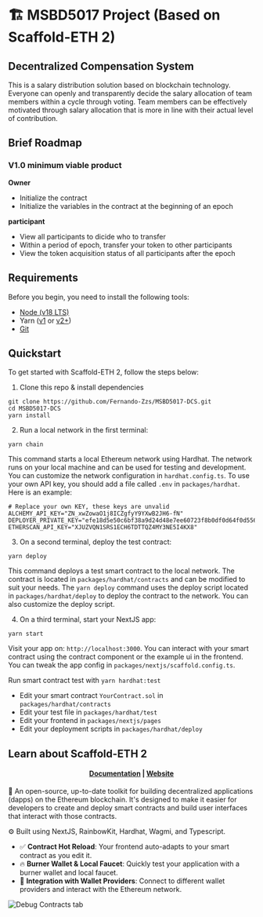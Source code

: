# 🏗 MSBD5017 Project (Based on Scaffold-ETH 2)

## Decentralized Compensation System

This is a salary distribution solution based on blockchain technology. Everyone can openly and transparently decide the salary allocation of team members within a cycle through voting. Team members can be effectively motivated through salary allocation that is more in line with their actual level of contribution.

## Brief Roadmap
### V1.0 minimum viable product

**Owner**
* Initialize the contract
* Initialize the variables in the contract at the beginning of an epoch

**participant**
* View all participants to dicide who to transfer
* Within a period of epoch, transfer your token to other participants
* View the token acquisition status of all participants after the epoch

## Requirements

Before you begin, you need to install the following tools:

- [Node (v18 LTS)](https://nodejs.org/en/download/)
- Yarn ([v1](https://classic.yarnpkg.com/en/docs/install/) or [v2+](https://yarnpkg.com/getting-started/install))
- [Git](https://git-scm.com/downloads)

## Quickstart

To get started with Scaffold-ETH 2, follow the steps below:

1. Clone this repo & install dependencies

```
git clone https://github.com/Fernando-Zzs/MSBD5017-DCS.git
cd MSBD5017-DCS
yarn install
```

2. Run a local network in the first terminal:

```
yarn chain
```

This command starts a local Ethereum network using Hardhat. The network runs on your local machine and can be used for testing and development. You can customize the network configuration in `hardhat.config.ts`. To use your own API key, you should add a file called `.env` in `packages/hardhat`. Here is an example:

```
# Replace your own KEY, these keys are unvalid
ALCHEMY_API_KEY="ZN_xwZowaO1j8ICZgfyY9YXwB2JH6-fN"
DEPLOYER_PRIVATE_KEY="efe18d5e50c6bf38a9d24d48e7ee60723f8b0df0d64f0d5560988bd80ba96890"
ETHERSCAN_API_KEY="XJUZVQN1SRS1ECH6TDTTQZ4MY3NE5I4KX8"
```

3. On a second terminal, deploy the test contract:

```
yarn deploy
```

This command deploys a test smart contract to the local network. The contract is located in `packages/hardhat/contracts` and can be modified to suit your needs. The `yarn deploy` command uses the deploy script located in `packages/hardhat/deploy` to deploy the contract to the network. You can also customize the deploy script.

4. On a third terminal, start your NextJS app:

```
yarn start
```

Visit your app on: `http://localhost:3000`. You can interact with your smart contract using the contract component or the example ui in the frontend. You can tweak the app config in `packages/nextjs/scaffold.config.ts`.

Run smart contract test with `yarn hardhat:test`

- Edit your smart contract `YourContract.sol` in `packages/hardhat/contracts`
- Edit your test file in `packages/hardhat/test`
- Edit your frontend in `packages/nextjs/pages`
- Edit your deployment scripts in `packages/hardhat/deploy`

## Learn about Scaffold-ETH 2
<h4 align="center">
  <a href="https://docs.scaffoldeth.io">Documentation</a> |
  <a href="https://scaffoldeth.io">Website</a>
</h4>

🧪 An open-source, up-to-date toolkit for building decentralized applications (dapps) on the Ethereum blockchain. It's designed to make it easier for developers to create and deploy smart contracts and build user interfaces that interact with those contracts.

⚙️ Built using NextJS, RainbowKit, Hardhat, Wagmi, and Typescript.

- ✅ **Contract Hot Reload**: Your frontend auto-adapts to your smart contract as you edit it.
- 🔥 **Burner Wallet & Local Faucet**: Quickly test your application with a burner wallet and local faucet.
- 🔐 **Integration with Wallet Providers**: Connect to different wallet providers and interact with the Ethereum network.

![Debug Contracts tab](https://github.com/scaffold-eth/scaffold-eth-2/assets/55535804/1171422a-0ce4-4203-bcd4-d2d1941d198b)